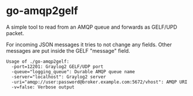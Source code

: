 go-amqp2gelf
============

A simple tool to read from an AMQP queue and forwards as GELF/UPD packet.

For incoming JSON messages it tries to not change any fields.
Other messages are put inside the GELF "message" field.

```
Usage of ./go-amqp2gelf:
  -port=12201: Graylog2 GELF/UDP port
  -queue="logging_queue": Durable AMQP queue name
  -server="localhost": Graylog2 server
  -uri="amqp://user:password@broker.example.com:5672/vhost": AMQP URI
  -v=false: Verbose output
```
